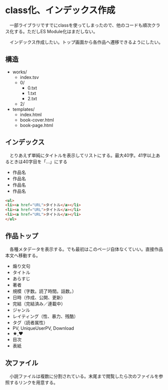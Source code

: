 # class化、インデックス作成

　一部ライブラリですでにclassを使ってしまったので、他のコードも順次クラス化する。ただしES Module化はまだしない。

　インデックス作成したい。トップ画面から各作品へ遷移できるようにしたい。

## 構造

* works/
    * index.tsv
    * 0/
        * 0.txt
        * 1.txt
        * 2.txt
    * 2/
* templates/
    * index.html
    * book-cover.html
    * book-page.html

## インデックス

　とりあえず単純にタイトルを表示してリストにする。最大40字。41字以上あるときは40字目を「…」にする

* 作品名
* 作品名
* 作品名
* 作品名

```html
<ul>
<li><a href="URL">タイトル</a></li>
<li><a href="URL">タイトル</a></li>
<li><a href="URL">タイトル</a></li>
</ul>
```

## 作品トップ

　各種メタデータを表示する。でも最初はこのページ自体なくていい。直接作品本文へ移動する。

* 煽り文句
* タイトル
* あらすじ
* 著者
* 規模（字数。読了時間。話数。）
* 日時（作成、公開、更新）
* 完結（完結済み／連載中）
* ジャンル
* レイティング（性、暴力、残酷）
* タグ（読者属性）
* PV, UniqueUserPV, Download
* ★,♥
* 目次
* 表紙

## 次ファイル

　小説ファイルは複数に分割されている。末尾まで閲覧したら次のファイルを参照するリンクを用意する。


